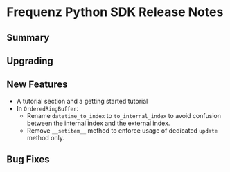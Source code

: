 # Frequenz Python SDK Release Notes

## Summary

<!-- Here goes a general summary of what this release is about -->

## Upgrading

<!-- Here goes notes on how to upgrade from previous versions, including deprecations and what they should be replaced with -->

## New Features

- A tutorial section and a getting started tutorial
- In `OrderedRingBuffer`:
  - Rename `datetime_to_index` to `to_internal_index` to avoid confusion between the internal index and the external index.
  - Remove `__setitem__` method to enforce usage of dedicated `update` method only.

## Bug Fixes

<!-- Here goes notable bug fixes that are worth a special mention or explanation -->

